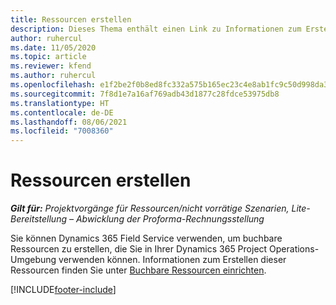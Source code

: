 ```yaml
---
title: Ressourcen erstellen
description: Dieses Thema enthält einen Link zu Informationen zum Erstellen buchbarer Ressourcen.
author: ruhercul
ms.date: 11/05/2020
ms.topic: article
ms.reviewer: kfend
ms.author: ruhercul
ms.openlocfilehash: e1f2be2f0b8ed8fc332a575b165ec23c4e8ab1fc9c50d998da3459c05dbcead1
ms.sourcegitcommit: 7f8d1e7a16af769adb43d1877c28fdce53975db8
ms.translationtype: HT
ms.contentlocale: de-DE
ms.lasthandoff: 08/06/2021
ms.locfileid: "7008360"
---
```

# <a name="create-resources"></a>Ressourcen erstellen

_**Gilt für:** Projektvorgänge für Ressourcen/nicht vorrätige Szenarien, Lite-Bereitstellung – Abwicklung der Proforma-Rechnungsstellung_

Sie können Dynamics 365 Field Service verwenden, um buchbare Ressourcen zu erstellen, die Sie in Ihrer Dynamics 365 Project Operations-Umgebung verwenden können. Informationen zum Erstellen dieser Ressourcen finden Sie unter [Buchbare Ressourcen einrichten](/dynamics365/field-service/set-up-bookable-resources).


[!INCLUDE[footer-include](../includes/footer-banner.md)]
